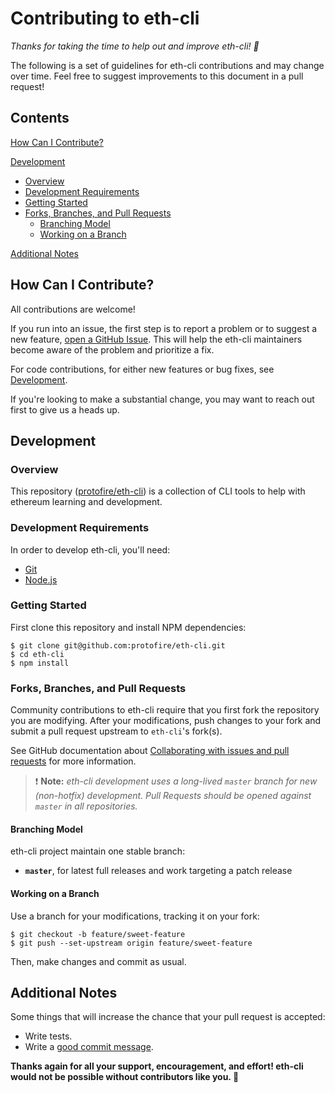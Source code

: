 Contributing to eth-cli
=======================

_Thanks for taking the time to help out and improve eth-cli! :tada:_

The following is a set of guidelines for eth-cli contributions and may change
over time. Feel free to suggest improvements to this document in a pull request!

Contents
--------

[How Can I Contribute?](#how-can-i-contribute)

[Development](#development)
  - [Overview](#overview)
  - [Development Requirements](#development-requirements)
  - [Getting Started](#getting-started)
  - [Forks, Branches, and Pull Requests](#forks-branches-and-pull-requests)
    - [Branching Model](#branching-model)
    - [Working on a Branch](#working-on-a-branch)

[Additional Notes](#additional-notes)


How Can I Contribute?
---------------------

All contributions are welcome!

If you run into an issue, the first step is to report a problem or to suggest a new feature, [open a GitHub Issue](https://github.com/protofire/eth-cli/issues/new).
This will help the eth-cli maintainers become aware of the problem and prioritize a fix.


For code contributions, for either new features or bug fixes, see [Development](#development).

If you're looking to make a substantial change, you may want to reach out first to give us a heads up.


Development
-----------

### Overview

This repository ([protofire/eth-cli](https://github.com/protofire/eth-cli)) is a collection of CLI tools to help with ethereum learning and development.


### Development Requirements

In order to develop eth-cli, you'll need:

- [Git](https://git-scm.com/)
- [Node.js](https://nodejs.org)

### Getting Started

First clone this repository and install NPM dependencies:

    $ git clone git@github.com:protofire/eth-cli.git
    $ cd eth-cli
    $ npm install

### Forks, Branches, and Pull Requests

Community contributions to eth-cli require that you first fork the
repository you are modifying. After your modifications, push changes to your fork and submit a pull request upstream to `eth-cli`'s fork(s).

See GitHub documentation about [Collaborating with issues and pull requests](https://help.github.com/categories/collaborating-with-issues-and-pull-requests/) for more information.

> :exclamation: **Note:** _eth-cli development uses a long-lived `master` branch for new (non-hotfix)
> development. Pull Requests should be opened against `master` in all
> repositories._

#### Branching Model

eth-cli project maintain one stable branch:

  - **`master`**, for latest full releases and work targeting a patch release


#### Working on a Branch

Use a branch for your modifications, tracking it on your fork:

    $ git checkout -b feature/sweet-feature
    $ git push --set-upstream origin feature/sweet-feature

Then, make changes and commit as usual.


Additional Notes
----------------

Some things that will increase the chance that your pull request is accepted:

* Write tests.
* Write a [good commit message][commit].

[commit]: http://tbaggery.com/2008/04/19/a-note-about-git-commit-messages.html

**Thanks again for all your support, encouragement, and effort! eth-cli would not
be possible without contributors like you. :bow:**